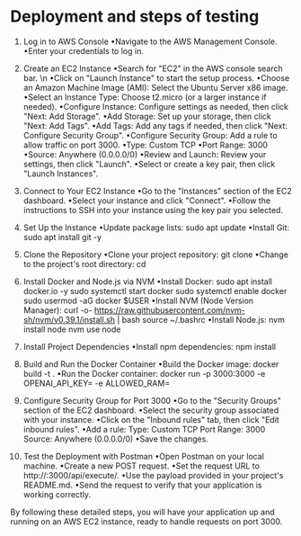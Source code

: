 # Deployment and steps of testing

1. Log in to AWS Console
    •Navigate to the AWS Management Console.
    •Enter your credentials to log in.

2. Create an EC2 Instance
    •Search for "EC2" in the AWS console search bar. \n
    •Click on "Launch Instance" to start the setup process.
    •Choose an Amazon Machine Image (AMI): Select the Ubuntu Server x86 image.
    •Select an Instance Type: Choose t2.micro (or a larger instance if needed).
    •Configure Instance: Configure settings as needed, then click "Next: Add Storage".
    •Add Storage: Set up your storage, then click "Next: Add Tags".
    •Add Tags: Add any tags if needed, then click "Next: Configure Security Group".
    •Configure Security Group: Add a rule to allow traffic on port 3000.
        •Type: Custom TCP
        •Port Range: 3000
        •Source: Anywhere (0.0.0.0/0)
    •Review and Launch: Review your settings, then click "Launch".
    •Select or create a key pair, then click "Launch Instances".

3. Connect to Your EC2 Instance
    •Go to the "Instances" section of the EC2 dashboard.
    •Select your instance and click "Connect".
    •Follow the instructions to SSH into your instance using the key pair you selected.

4. Set Up the Instance
    •Update package lists:
        sudo apt update
    •Install Git:
        sudo apt install git -y

5. Clone the Repository
    •Clone your project repository:
        git clone <git-repo-url>
    •Change to the project's root directory:
        cd <project-root-folder>

6. Install Docker and Node.js via NVM
    •Install Docker:
        sudo apt install docker.io -y
        sudo systemctl start docker
        sudo systemctl enable docker
        sudo usermod -aG docker $USER
    •Install NVM (Node Version Manager):
        curl -o- https://raw.githubusercontent.com/nvm-sh/nvm/v0.39.1/install.sh | bash
        source ~/.bashrc
    •Install Node.js:
        nvm install node
        nvm use node

7. Install Project Dependencies
    •Install npm dependencies:
        npm install

8. Build and Run the Docker Container
    •Build the Docker image:
        docker build -t <image-name> .
    •Run the Docker container:
        docker run -p 3000:3000 -e OPENAI_API_KEY=<your-api-key> -e ALLOWED_RAM=<allowed-ram-value> <image-name>

9. Configure Security Group for Port 3000
    •Go to the "Security Groups" section of the EC2 dashboard.
    •Select the security group associated with your instance.
    •Click on the "Inbound rules" tab, then click "Edit inbound rules".
    •Add a rule:
        Type: Custom TCP
        Port Range: 3000
        Source: Anywhere (0.0.0.0/0)
    •Save the changes.

10. Test the Deployment with Postman
    •Open Postman on your local machine.
    •Create a new POST request.
    •Set the request URL to http://<instance-ipv4>:3000/api/execute/.
    •Use the payload provided in your project's README.md.
    •Send the request to verify that your application is working correctly.
    
By following these detailed steps, you will have your application up and running on an AWS EC2 instance, ready to handle requests on port 3000.
